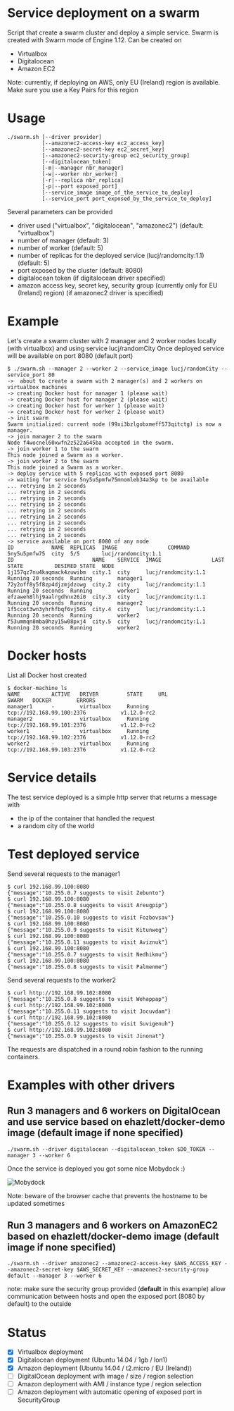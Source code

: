 # Service deployment on a swarm

Script that create a swarm cluster and deploy a simple service.
Swarm is created with Swarm mode of Engine 1.12. Can be created on
* Virtualbox
* Digitalocean
* Amazon EC2

Note: currently, if deploying on AWS, only EU (Ireland) region is available. Make sure you use a Key Pairs for this region

# Usage

```
./swarm.sh [--driver provider]
           [--amazonec2-access-key ec2_access_key]
           [--amazonec2-secret-key ec2_secret_key]
           [--amazonec2-security-group ec2_security_group]
           [--digitalocean_token]
           [-m|--manager nbr_manager]
           [-w|--worker nbr_worker]
           [-r|--replica nbr_replica]
           [-p|--port exposed_port]
           [--service_image image_of_the_service_to_deploy]
           [--service_port port_exposed_by_the_service_to_deploy]
```

Several parameters can be provided
* driver used ("virtualbox", "digitalocean", "amazonec2") (default: "virtualbox")
* number of manager (default: 3)
* number of worker (default: 5)
* number of replicas for the deployed service (lucj/randomcity:1.1) (default: 5)
* port exposed by the cluster (default: 8080)
* digitalocean token (if digitalocean driver specified)
* amazon access key, secret key, security group (currently only for EU (Ireland) region) (if amazonec2 driver is specified)

# Example

Let's create a swarm cluster with 2 manager and 2 worker nodes locally (with virtualbox) and using service lucj/randomCity
Once deployed service will be available on port 8080 (default port)

```
$ ./swarm.sh --manager 2 --worker 2 --service_image lucj/randomCity --service_port 80
->  about to create a swarm with 2 manager(s) and 2 workers on virtualbox machines
-> creating Docker host for manager 1 (please wait)
-> creating Docker host for manager 2 (please wait)
-> creating Docker host for worker 1 (please wait)
-> creating Docker host for worker 2 (please wait)
-> init swarm
Swarm initialized: current node (99xi3bzlgobxmeff573qitctg) is now a manager.
-> join manager 2 to the swarm
Node f4wocnel60xwfn2z522a645ba accepted in the swarm.
-> join worker 1 to the swarm
This node joined a Swarm as a worker.
-> join worker 2 to the swarm
This node joined a Swarm as a worker.
-> deploy service with 5 replicas with exposed port 8080
-> waiting for service 5ny5u5pmfw75mnomleb34a3kp to be available
... retrying in 2 seconds
... retrying in 2 seconds
... retrying in 2 seconds
... retrying in 2 seconds
... retrying in 2 seconds
... retrying in 2 seconds
... retrying in 2 seconds
... retrying in 2 seconds
... retrying in 2 seconds
-> service available on port 8080 of any node
ID            NAME  REPLICAS  IMAGE                COMMAND
5ny5u5pmfw75  city  5/5       lucj/randomcity:1.1
ID                         NAME    SERVICE  IMAGE                LAST STATE          DESIRED STATE  NODE
1j157qz7nu4kaqmack4zuwibm  city.1  city     lucj/randomcity:1.1  Running 20 seconds  Running        manager1
72y2off8y5f8zp4djzmjdzowg  city.2  city     lucj/randomcity:1.1  Running 20 seconds  Running        worker1
efzaweh8lhj9aalrgdhnx26i0  city.3  city     lucj/randomcity:1.1  Running 20 seconds  Running        manager2
1f5ccot3wn3yhrhfbqf6vj5d5  city.4  city     lucj/randomcity:1.1  Running 20 seconds  Running        worker2
f53ummqn8mba0hzy15w08pxj4  city.5  city     lucj/randomcity:1.1  Running 20 seconds  Running        worker2
```


# Docker hosts

List all Docker host created

```
$ docker-machine ls
NAME          ACTIVE   DRIVER         STATE     URL                         SWARM   DOCKER        ERRORS
manager1      -        virtualbox     Running   tcp://192.168.99.100:2376           v1.12.0-rc2
manager2      -        virtualbox     Running   tcp://192.168.99.101:2376           v1.12.0-rc2
worker1       -        virtualbox     Running   tcp://192.168.99.102:2376           v1.12.0-rc2
worker2       -        virtualbox     Running   tcp://192.168.99.103:2376           v1.12.0-rc2
```

# Service details

The test service deployed is a simple http server that returns a message with
* the ip of the container that handled the request
* a random city of the world

# Test deployed service

Send several requests to the manager1

```
$ curl 192.168.99.100:8080
{"message":"10.255.0.7 suggests to visit Zebunto"}
$ curl 192.168.99.100:8080
{"message":"10.255.0.8 suggests to visit Areugpip"}
$ curl 192.168.99.100:8080
{"message":"10.255.0.10 suggests to visit Fozbovsav"}
$ curl 192.168.99.100:8080
{"message":"10.255.0.9 suggests to visit Kitunweg"}
$ curl 192.168.99.100:8080
{"message":"10.255.0.11 suggests to visit Aviznuk"}
$ curl 192.168.99.100:8080
{"message":"10.255.0.7 suggests to visit Nedhikmu"}
$ curl 192.168.99.100:8080
{"message":"10.255.0.8 suggests to visit Palmenme"}
```

Send several requests to the worker2

```
$ curl http://192.168.99.102:8080
{"message":"10.255.0.8 suggests to visit Wehappap"}
$ curl http://192.168.99.102:8080
{"message":"10.255.0.11 suggests to visit Jocuvdam"}
$ curl http://192.168.99.102:8080
{"message":"10.255.0.12 suggests to visit Suvigenuh"}
$ curl http://192.168.99.102:8080
{"message":"10.255.0.9 suggests to visit Jinonat"}
```

The requests are dispatched in a round robin fashion to the running containers.

# Examples with other drivers

## Run 3 managers and 6 workers on DigitalOcean and use service based on ehazlett/docker-demo image (default image if none specified)

```
./swarm.sh --driver digitalocean --digitalocean_token $DO_TOKEN --manager 3 --worker 6
```

Once the service is deployed you got some nice Mobydock :)

![Mobydock](https://dl.dropboxusercontent.com/u/2330187/docker/labs/1.12/swarm-sample/mobydock.png)

Note: beware of the browser cache that prevents the hostname to be updated sometimes

## Run 3 managers and 6 workers on AmazonEC2 based on ehazlett/docker-demo image (default image if none specified)

```
./swarm.sh --driver amazonec2 --amazonec2-access-key $AWS_ACCESS_KEY --amazonec2-secret-key $AWS_SECRET_KEY --amazonec2-security-group default --manager 3 --worker 6
```

note: make sure the security group provided (**default** in this example) allow communication between hosts and open the exposed port (8080 by default) to the outside

# Status

- [x] Virtualbox deployment
- [x] Digitalocean deployment (Ubuntu 14.04 / 1gb / lon1)
- [x] Amazon deployment (Ubuntu 14.04 / t2.micro / EU (Ireland))
- [ ] DigitalOcean deployment with image / size / region selection
- [ ] Amazon deployment with AMI / instance type / region selection
- [ ] Amazon deployment with automatic opening of exposed port in SecurityGroup
